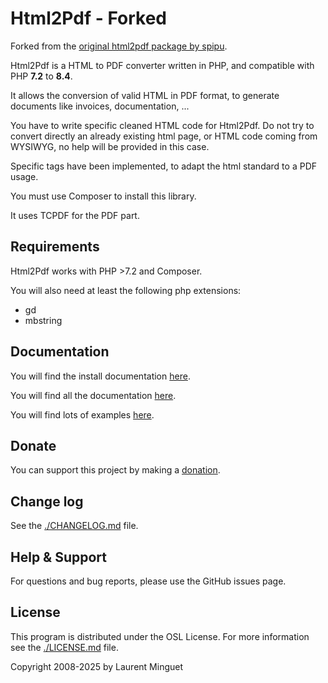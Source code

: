 # Html2Pdf - Forked
Forked from the [original html2pdf package by spipu](https://github.com/spipu/html2pdf). 


Html2Pdf is a HTML to PDF converter written in PHP, and compatible with PHP **7.2** to **8.4**.

It allows the conversion of valid HTML in PDF format, to generate documents like invoices, documentation, ...

You have to write specific cleaned HTML code for Html2Pdf.
Do not try to convert directly an already existing html page, or HTML code coming from WYSIWYG, no help will be provided in this case.

Specific tags have been implemented, to adapt the html standard to a PDF usage.

You must use Composer to install this library.

It uses TCPDF for the PDF part.

## Requirements

Html2Pdf works with PHP >7.2 and Composer.

You will also need at least the following php extensions:

* gd
* mbstring

## Documentation

You will find the install documentation [here](./doc/install.md).

You will find all the documentation [here](./doc/README.md).

You will find lots of examples [here](./examples).

## Donate

You can support this project by making a [donation](http://html2pdf.fr/en/donate).

## Change log

See the [./CHANGELOG.md](./CHANGELOG.md) file.

## Help & Support

For questions and bug reports, please use the GitHub issues page.

## License

This program is distributed under the OSL License. For more information see the [./LICENSE.md](./LICENSE.md) file.

Copyright 2008-2025 by Laurent Minguet
